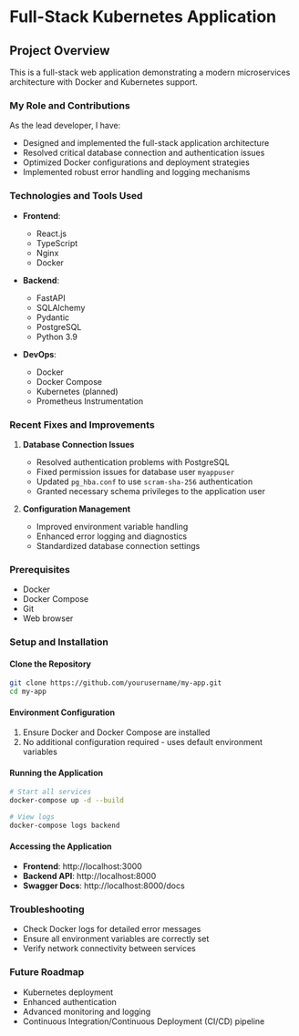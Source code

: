 # Full-Stack Kubernetes Application

## Project Overview
This is a full-stack web application demonstrating a modern microservices architecture with Docker and Kubernetes support.

### My Role and Contributions
As the lead developer, I have:
- Designed and implemented the full-stack application architecture
- Resolved critical database connection and authentication issues
- Optimized Docker configurations and deployment strategies
- Implemented robust error handling and logging mechanisms

### Technologies and Tools Used
- **Frontend**:
  - React.js
  - TypeScript
  - Nginx
  - Docker

- **Backend**:
  - FastAPI
  - SQLAlchemy
  - Pydantic
  - PostgreSQL
  - Python 3.9

- **DevOps**:
  - Docker
  - Docker Compose
  - Kubernetes (planned)
  - Prometheus Instrumentation

### Recent Fixes and Improvements
1. **Database Connection Issues**
   - Resolved authentication problems with PostgreSQL
   - Fixed permission issues for database user `myappuser`
   - Updated `pg_hba.conf` to use `scram-sha-256` authentication
   - Granted necessary schema privileges to the application user

2. **Configuration Management**
   - Improved environment variable handling
   - Enhanced error logging and diagnostics
   - Standardized database connection settings

### Prerequisites
- Docker
- Docker Compose
- Git
- Web browser

### Setup and Installation

#### Clone the Repository
```bash
git clone https://github.com/yourusername/my-app.git
cd my-app
```

#### Environment Configuration
1. Ensure Docker and Docker Compose are installed
2. No additional configuration required - uses default environment variables

#### Running the Application
```bash
# Start all services
docker-compose up -d --build

# View logs
docker-compose logs backend
```

#### Accessing the Application
- **Frontend**: http://localhost:3000
- **Backend API**: http://localhost:8000
- **Swagger Docs**: http://localhost:8000/docs

### Troubleshooting
- Check Docker logs for detailed error messages
- Ensure all environment variables are correctly set
- Verify network connectivity between services

### Future Roadmap
- Kubernetes deployment
- Enhanced authentication
- Advanced monitoring and logging
- Continuous Integration/Continuous Deployment (CI/CD) pipeline
